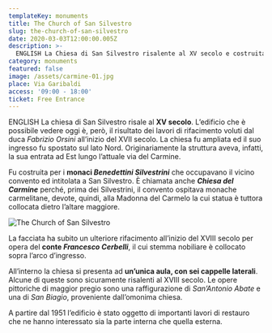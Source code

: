 ```yaml
---
templateKey: monuments
title: The Church of San Silvestro
slug: the-church-of-san-silvestro
date: 2020-03-03T12:00:00.005Z
description: >-
  ENGLISH La Chiesa di San Silvestro risalente al XV secolo e costruita per i monaci Benedettini Silvestrini è anche chiamata Chiesa del Carmine dai nepesini. E' costituita da un'unica aula con sei cappelle laterali
category: monuments
featured: false
image: /assets/carmine-01.jpg
place: Via Garibaldi
access: '09:00 - 18:00'
ticket: Free Entrance
---
```

ENGLISH La chiesa di San Silvestro risale al **XV secolo**. L’edificio che è possibile vedere oggi è, però, il risultato dei lavori di rifacimento voluti dal duca _Fabrizio Orsini_ all’inizio del XVII secolo. La chiesa fu ampliata ed il suo ingresso fu spostato sul lato Nord. Originariamente la struttura aveva, infatti, la sua entrata ad Est lungo l’attuale via del Carmine.

Fu costruita per i **monaci _Benedettini Silvestrini_** che occupavano il vicino convento ed intitolata a San Silvestro. È chiamata anche _**Chiesa del Carmine**_ perché, prima dei Silvestrini, il convento ospitava monache carmelitane, devote, quindi, alla Madonna del Carmelo la cui statua è tuttora collocata dietro l’altare maggiore.

![The Church of San Silvestro](/assets/carmine-02.jpg)

La facciata ha subito un ulteriore rifacimento all’inizio del XVIII secolo per opera del **conte _Francesco Cerbelli_**, il cui stemma nobiliare è collocato sopra l’arco d’ingresso.

All’interno la chiesa si presenta ad **un’unica aula, con sei cappelle laterali**. Alcune di queste sono sicuramente risalenti al XVIII secolo. Le opere pittoriche di maggior pregio sono una raffigurazione di _San’Antonio Abate_ e una di _San Biagio_, proveniente dall’omonima chiesa.

A partire dal 1951 l’edificio è stato oggetto di importanti lavori di restauro che ne hanno interessato sia la parte interna che quella esterna.